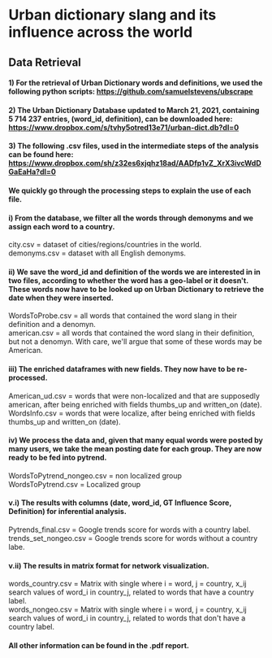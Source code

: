 # Urban dictionary slang and its influence across the world


## Data Retrieval

#### 1) For the retrieval of Urban Dictionary words and definitions, we used the following python scripts: https://github.com/samuelstevens/ubscrape

#### 2) The Urban Dictionary Database updated to March 21, 2021, containing 5 714 237 entries, (word_id, definition),  can be downloaded here: https://www.dropbox.com/s/tvhy5otred13e71/urban-dict.db?dl=0

#### 3) The following .csv files, used in the intermediate steps of the analysis can be found here: https://www.dropbox.com/sh/z32es6xjqhz18ad/AADfp1vZ_XrX3ivcWdDGaEaHa?dl=0
#### We quickly go through the processing steps to explain the use of each file.

#### i) From the database, we filter all the words through demonyms and we assign each word to a country.
city.csv = dataset of cities/regions/countries in the world. \
demonyms.csv = dataset with all English demonyms.

#### ii) We save the word_id and definition of the words we are interested in in two files, according to whether the word has a geo-label or it doesn't. These words now have to be looked up on Urban Dictionary to retrieve the date when they were inserted.
WordsToProbe.csv = all words that contained the word slang in their definition and a denomyn. \
american.csv = all words that contained the word slang in their definition, but not a denomyn. With care, we'll argue that some of these words may be American.

#### iii) The enriched dataframes with new fields. They now have to be re-processed. 
American_ud.csv = words that were non-localized and that are supposedly american, after being enriched with fields thumbs_up and written_on (date).\
WordsInfo.csv = words that were localize, after being enriched with fields thumbs_up and written_on (date). 

#### iv) We process the data and, given that many equal words were posted by many users,  we take the mean posting date for each group. They are now ready to be fed into pytrend.
WordsToPytrend_nongeo.csv = non localized group\
WordsToPytrend.csv = Localized group

#### v.i) The results with columns (date, word_id, GT Influence Score, Definition) for inferential analysis.
Pytrends_final.csv = Google trends score for words with a country label.\
trends_set_nongeo.csv = Google trends score for words without a country labe.

#### v.ii) The results in matrix format for network visualization.
words_country.csv = Matrix with single where i = word, j = country, x_ij search values of word_i in country_j, related to words that have a country label.\
words_nongeo.csv = Matrix with single where i = word, j = country, x_ij search values of word_i in country_j, related to words that don't have a country label.


#### All other information can be found in the .pdf report.
